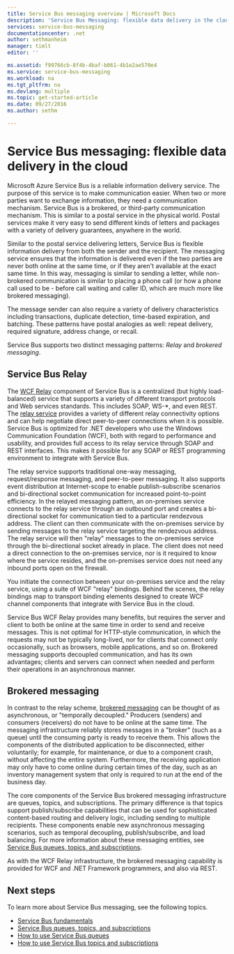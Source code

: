 ```yaml
---
title: Service Bus messaging overview | Microsoft Docs
description: 'Service Bus Messaging: flexible data delivery in the cloud'
services: service-bus-messaging
documentationcenter: .net
author: sethmanheim
manager: timlt
editor: ''

ms.assetid: f99766cb-8f4b-4baf-b061-4b1e2ae570e4
ms.service: service-bus-messaging
ms.workload: na
ms.tgt_pltfrm: na
ms.devlang: multiple
ms.topic: get-started-article
ms.date: 09/27/2016
ms.author: sethm

---
```

# Service Bus messaging: flexible data delivery in the cloud
Microsoft Azure Service Bus is a reliable information delivery service. The purpose of this service is to make communication easier. When two or more parties want to exchange information, they need a communication mechanism. Service Bus is a brokered, or third-party communication mechanism. This is similar to a postal service in the physical world. Postal services make it very easy to send different kinds of letters and packages with a variety of delivery guarantees, anywhere in the world.

Similar to the postal service delivering letters, Service Bus is flexible information delivery from both the sender and the recipient. The messaging service ensures that the information is delivered even if the two parties are never both online at the same time, or if they aren't available at the exact same time. In this way, messaging is similar to sending a letter, while non-brokered communication is similar to placing a phone call (or how a phone call used to be - before call waiting and caller ID, which are much more like brokered messaging).

The message sender can also require a variety of delivery characteristics including transactions, duplicate detection, time-based expiration, and batching. These patterns have postal analogies as well: repeat delivery, required signature, address change, or recall.

Service Bus supports two distinct messaging patterns: *Relay* and *brokered messaging*.

## Service Bus Relay
The [WCF Relay](../service-bus-relay/service-bus-relay-overview.md) component of Service Bus is a centralized (but highly load-balanced) service that supports a variety of different transport protocols and Web services standards. This includes SOAP, WS-*, and even REST. The [relay service](../service-bus-relay/service-bus-dotnet-how-to-use-relay.md) provides a variety of different relay connectivity options and can help negotiate direct peer-to-peer connections when it is possible. Service Bus is optimized for .NET developers who use the Windows Communication Foundation (WCF), both with regard to performance and usability, and provides full access to its relay service through SOAP and REST interfaces. This makes it possible for any SOAP or REST programming environment to integrate with Service Bus.

The relay service supports traditional one-way messaging, request/response messaging, and peer-to-peer messaging. It also supports event distribution at Internet-scope to enable publish-subscribe scenarios and bi-directional socket communication for increased point-to-point efficiency. In the relayed messaging pattern, an on-premises service connects to the relay service through an outbound port and creates a bi-directional socket for communication tied to a particular rendezvous address. The client can then communicate with the on-premises service by sending messages to the relay service targeting the rendezvous address. The relay service will then "relay" messages to the on-premises service through the bi-directional socket already in place. The client does not need a direct connection to the on-premises service, nor is it required to know where the service resides, and the on-premises service does not need any inbound ports open on the firewall.

You initiate the connection between your on-premises service and the relay service, using a suite of WCF "relay" bindings. Behind the scenes, the relay bindings map to transport binding elements designed to create WCF channel components that integrate with Service Bus in the cloud.

Service Bus WCF Relay provides many benefits, but requires the server and client to both be online at the same time in order to send and receive messages. This is not optimal for HTTP-style communication, in which the requests may not be typically long-lived, nor for clients that connect only occasionally, such as browsers, mobile applications, and so on. Brokered messaging supports decoupled communication, and has its own advantages; clients and servers can connect when needed and perform their operations in an asynchronous manner.

## Brokered messaging
In contrast to the relay scheme, [brokered messaging](service-bus-queues-topics-subscriptions.md) can be thought of as asynchronous, or "temporally decoupled." Producers (senders) and consumers (receivers) do not have to be online at the same time. The messaging infrastructure reliably stores messages in a "broker" (such as a queue) until the consuming party is ready to receive them. This allows the components of the distributed application to be disconnected, either voluntarily; for example, for maintenance, or due to a component crash, without affecting the entire system. Furthermore, the receiving application may only have to come online during certain times of the day, such as an inventory management system that only is required to run at the end of the business day.

The core components of the Service Bus brokered messaging infrastructure are queues, topics, and subscriptions.  The primary difference is that topics support publish/subscribe capabilities that can be used for sophisticated content-based routing and delivery logic, including sending to multiple recipients. These components enable new asynchronous messaging scenarios, such as temporal decoupling, publish/subscribe, and load balancing. For more information about these messaging entities, see [Service Bus queues, topics, and subscriptions](service-bus-queues-topics-subscriptions.md).

As with the WCF Relay infrastructure, the brokered messaging capability is provided for WCF and .NET Framework programmers, and also via REST.

## Next steps
To learn more about Service Bus messaging, see the following topics.

* [Service Bus fundamentals](service-bus-fundamentals-hybrid-solutions.md)
* [Service Bus queues, topics, and subscriptions](service-bus-queues-topics-subscriptions.md)
* [How to use Service Bus queues](service-bus-dotnet-get-started-with-queues.md)
* [How to use Service Bus topics and subscriptions](service-bus-dotnet-how-to-use-topics-subscriptions.md)

